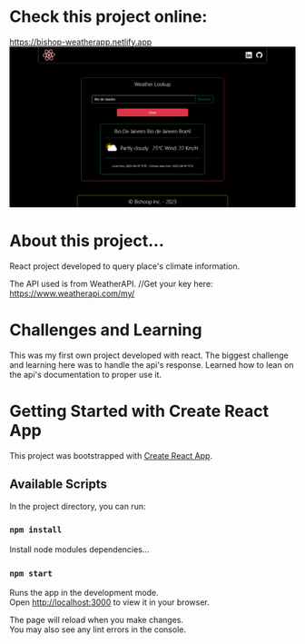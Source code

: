 # Check this project online:
  https://bishop-weatherapp.netlify.app
  ![all-text](https://github.com/bispo-daniel/React_WeatherApp/blob/main/src/Images/Screen.png)

# About this project...
  React project developed to query place's climate information. 
  
  The API used is from WeatherAPI.
  //Get your key here:
  https://www.weatherapi.com/my/

# Challenges and Learning
  This was my first own project developed with react. The biggest challenge and learning here was to handle the api's response. Learned how to lean on the api's documentation to proper use it.

# Getting Started with Create React App
This project was bootstrapped with [Create React App](https://github.com/facebook/create-react-app).

## Available Scripts

In the project directory, you can run:

### `npm install`

Install node modules dependencies...

### `npm start`

Runs the app in the development mode.\
Open [http://localhost:3000](http://localhost:3000) to view it in your browser.

The page will reload when you make changes.\
You may also see any lint errors in the console.
